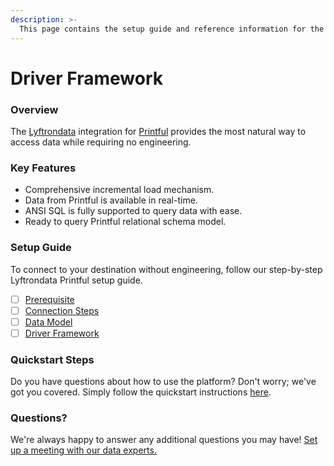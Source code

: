 ```yaml
---
description: >-
  This page contains the setup guide and reference information for the Printful source connector.
---
```


# Driver Framework

### Overview

The [Lyftrondata](https://www.lyftrondata.com/) integration for [Printful](https://www.lyftrondata.com/integration/commerce-analytics/printful/) provides the most natural way to access data while requiring no engineering.

### Key Features

* Comprehensive incremental load mechanism.
* Data from Printful is available in real-time.&#x20;
* ANSI SQL is fully supported to query data with ease.
* Ready to query Printful relational schema model.

### Setup Guide

To connect to your destination without engineering, follow our step-by-step Lyftrondata Printful setup guide.

* [ ] [Prerequisite](../prerequisite.md)
* [ ] [Connection Steps](../connection-steps.md)
* [ ] [Data Model](../data-model/erd.md)
* [ ] [Driver Framework](../driver-framework/)

### Quickstart Steps

Do you have questions about how to use the platform? Don't worry; we've got you covered. Simply follow the quickstart instructions [here](../driver-framework/README.md).

### Questions? <a href="#questions" id="questions"></a>

We're always happy to answer any additional questions you may have! [Set up a meeting with our data experts.](https://www.lyftrondata.com/book-a-meeting/)


